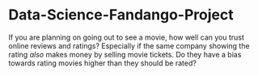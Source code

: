 # Data-Science-Fandango-Project
If you are planning on going out to see a movie, how well can you trust online reviews and ratings? Especially if the same company showing the rating *also* makes money by selling movie tickets. Do they have a bias towards rating movies higher than they should be rated?

